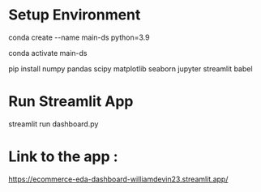 # Setup Environment
conda create --name main-ds python=3.9

conda activate main-ds

pip install numpy pandas scipy matplotlib seaborn jupyter streamlit babel

# Run Streamlit App

streamlit run dashboard.py

# Link to the app :

https://ecommerce-eda-dashboard-williamdevin23.streamlit.app/
